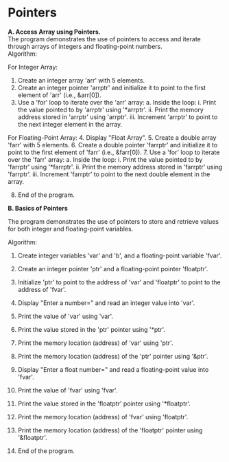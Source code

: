 # Pointers
**A. Access Array using Pointers.**                                                                                                                                                                                        
The program demonstrates the use of pointers to access and iterate through arrays of integers and floating-point numbers.                                                                                                
Algorithm:

For Integer Array:
1. Create an integer array 'arr' with 5 elements.
2. Create an integer pointer 'arrptr' and initialize it to point to the first element of 'arr' (i.e., &arr[0]).
3. Use a 'for' loop to iterate over the 'arr' array:
   a. Inside the loop:
      i. Print the value pointed to by 'arrptr' using '*arrptr'.
      ii. Print the memory address stored in 'arrptr' using 'arrptr'.
      iii. Increment 'arrptr' to point to the next integer element in the array.

For Floating-Point Array:
4. Display "Float Array".
5. Create a double array 'farr' with 5 elements.
6. Create a double pointer 'farrptr' and initialize it to point to the first element of 'farr' (i.e., &farr[0]).
7. Use a 'for' loop to iterate over the 'farr' array:
   a. Inside the loop:
      i. Print the value pointed to by 'farrptr' using '*farrptr'.
      ii. Print the memory address stored in 'farrptr' using 'farrptr'.
      iii. Increment 'farrptr' to point to the next double element in the array.

8. End of the program.                                                                                                                                                                                                
                                                                                                                                                                                                                      
                                                                                                                                                                                                                     
**B. Basics of Pointers**
                                                                                                                                                                                                                      
The program demonstrates the use of pointers to store and retrieve values for both integer and floating-point variables.                                                                                           
                                                                                                                                                                                                                  
                                                                                                                                                                                                                    
Algorithm:

1. Create integer variables 'var' and 'b', and a floating-point variable 'fvar'.
2. Create an integer pointer 'ptr' and a floating-point pointer 'floatptr'.
3. Initialize 'ptr' to point to the address of 'var' and 'floatptr' to point to the address of 'fvar'.
4. Display "Enter a number=" and read an integer value into 'var'.
5. Print the value of 'var' using 'var'.
6. Print the value stored in the 'ptr' pointer using '*ptr'.
7. Print the memory location (address) of 'var' using 'ptr'.
8. Print the memory location (address) of the 'ptr' pointer using '&ptr'.

9. Display "Enter a float number=" and read a floating-point value into 'fvar'.
10. Print the value of 'fvar' using 'fvar'.
11. Print the value stored in the 'floatptr' pointer using '*floatptr'.
12. Print the memory location (address) of 'fvar' using 'floatptr'.
13. Print the memory location (address) of the 'floatptr' pointer using '&floatptr'.

14. End of the program.
                                                                                                                                                                                                                  
                                                                                                                                                                                                                                                                                                                                                                                                                                      
                                                                                                                                                                                                                                                                                                                                                                                                                                      
